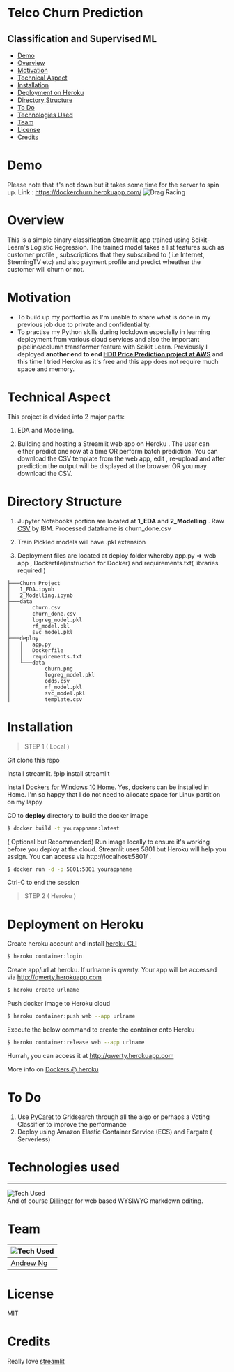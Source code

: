 # Telco Churn Prediction 
## Classification and Supervised ML
- [Demo](#demo)
- [Overview](#overview)
- [Motivation](#motivation)
- [Technical Aspect](#technical-aspect)
- [Installation](#installation)
- [Deployment on Heroku](#deployment-on-heroku)
- [Directory Structure](#directory-structure)
- [To Do](#to-do)
- [Technologies Used](#technologies-used)
- [Team](#team)
- [License](#license)
- [Credits](#credits)

# Demo
Please note that it's not down but it takes some time for the server to spin up.
Link : https://dockerchurn.herokuapp.com/
![Drag Racing](https://i.imgur.com/SoTmPWs.png)

# Overview
This is a simple binary classification Streamlit app trained using Scikit-Learn's Logistic Regression. The trained model takes a list features such as customer profile , subscriptions that they subscribed to ( i.e Internet, StremingTV etc) and also payment profile and predict wheather the customer will churn or not.

# Motivation
- To build up my portfortlio as I'm unable to share what is done in my previous job due to  private and confidentiality.
- To practise my Python skills during lockdown especially in learning deployment from various cloud services and also the important pipeline/column transformer feature with Scikit Learn. Previously I deployed **another end to end [HDB Price Prediction project at AWS](https://bit.ly/3io2TYZ)**  and this time I tried Heroku as it's free and this app does not require much space and memory. 

# Technical Aspect
This project is divided into 2 major parts:

1. EDA and Modelling.

2. Building and hosting a Streamlit web app on Heroku . The user can either predict one row at a time OR perform batch prediction. You can download the CSV template from the web app, edit , re-upload and after prediction the output will be displayed at the browser OR you may download the CSV.

# Directory Structure
1. Jupyter Notebooks portion are located at **1_EDA** and **2_Modelling** .
Raw [CSV](https://github.com/IBM/telco-customer-churn-on-icp4d/blob/master/data/Telco-Customer-Churn.csv) by IBM.
Processed dataframe is churn_done.csv

2. Train Pickled models will have .pkl extension

3. Deployment files are located at deploy folder whereby app.py => web app , Dockerfile(instruction for Docker) and requirements.txt( libraries required ) 

```
├───Churn_Project
│   1_EDA.ipynb
│   2_Modelling.ipynb
├───data
│       churn.csv
│       churn_done.csv
│       logreg_model.pkl
│       rf_model.pkl
│       svc_model.pkl
├───deploy
│   │   app.py
│   │   Dockerfile
│   │   requirements.txt
│   └───data
│           churn.png
│           logreg_model.pkl
│           odds.csv
│           rf_model.pkl
│           svc_model.pkl
│           template.csv
```
# Installation

> STEP 1 ( Local )

Git clone this repo

Install streamlit.
!pip install streamlit

Install [Dockers for Windows 10 Home](https://docs.docker.com/docker-for-windows/wsl/). Yes, dockers can be installed in Home. I'm so happy that I do not need to allocate space for Linux partition on my lappy

CD to **deploy** directory to build the docker image
```sh
$ docker build -t yourappname:latest
```
( Optional but Recommended)
 Run image locally to ensure it's working before you deploy at the cloud. Streamlit uses 5801 but Heroku will help you assign. You can access via http://localhost:5801/ . 

 ```sh
$ docker run -d -p 5801:5801 yourappname
```
 Ctrl-C to end the session
 
 > STEP 2 ( Heroku )
 
# Deployment on Heroku
 
Create heroku account and install [heroku CLI](https://devcenter.heroku.com/articles/heroku-cli)
 ```sh
$ heroku container:login
```

Create app/url at heroku. If urlname is qwerty. Your app will be accessed via http://qwerty.herokuapp.com
 ```sh
$ heroku create urlname
```

Push docker image to Heroku cloud
 ```sh
$ heroku container:push web --app urlname
```

Execute the below command to create the container onto Heroku
 ```sh
$ heroku container:release web --app urlname
```
Hurrah, you can access it at http://qwerty.herokuapp.com

More info on [Dockers @ heroku](https://devcenter.heroku.com/articles/container-registry-and-runtime)

# To Do
1. Use [PyCaret](https://pycaret.org/) to Gridsearch through all the algo or perhaps a Voting Classifier to improve the performance
2. Deploy using Amazon Elastic Container Service (ECS) and Fargate ( Serverless)

# Technologies used
***
![Tech Used](https://i.imgur.com/SntSjI4.png)<br>
And of course [Dillinger](https://dillinger.io/) for web based WYSIWYG markdown editing.

# Team
| ![Tech Used](https://i.imgur.com/f93NtGU.png)  |
|---|
| [Andrew Ng ](https://www.linkedin.com/in/sc-ng-andrew/)  |

# License
MIT

# Credits
Really love [streamlit](https://www.streamlit.io/)
